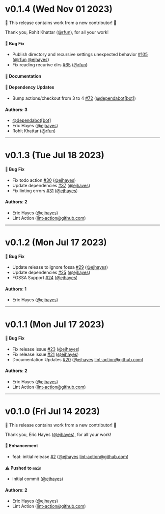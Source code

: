 # v0.1.4 (Wed Nov 01 2023)

:tada: This release contains work from a new contributor! :tada:

Thank you, Rohit Khattar ([@rfun](https://github.com/rfun)), for all your work!

#### 🐛 Bug Fix

- Publish directory and recursive settings unexpected behavior [#105](https://github.com/ejhayes/auto-plugin-helm-chartmuseum/pull/105) ([@rfun](https://github.com/rfun) [@ejhayes](https://github.com/ejhayes))
- Fix reading recurive dirs [#65](https://github.com/ejhayes/auto-plugin-helm-chartmuseum/pull/65) ([@rfun](https://github.com/rfun))

#### 📝 Documentation


#### 🔩 Dependency Updates

- Bump actions/checkout from 3 to 4 [#72](https://github.com/ejhayes/auto-plugin-helm-chartmuseum/pull/72) ([@dependabot[bot]](https://github.com/dependabot[bot]))

#### Authors: 3

- [@dependabot[bot]](https://github.com/dependabot[bot])
- Eric Hayes ([@ejhayes](https://github.com/ejhayes))
- Rohit Khattar ([@rfun](https://github.com/rfun))

---

# v0.1.3 (Tue Jul 18 2023)

#### 🐛 Bug Fix

- Fix todo action [#30](https://github.com/ejhayes/auto-plugin-helm-chartmuseum/pull/30) ([@ejhayes](https://github.com/ejhayes))
- Update dependencies [#37](https://github.com/ejhayes/auto-plugin-helm-chartmuseum/pull/37) ([@ejhayes](https://github.com/ejhayes))
- Fix linting errors [#31](https://github.com/ejhayes/auto-plugin-helm-chartmuseum/pull/31) ([@ejhayes](https://github.com/ejhayes))

#### Authors: 2

- Eric Hayes ([@ejhayes](https://github.com/ejhayes))
- Lint Action (lint-action@github.com)

---

# v0.1.2 (Mon Jul 17 2023)

#### 🐛 Bug Fix

- Update release to ignore fossa [#29](https://github.com/ejhayes/auto-plugin-helm-chartmuseum/pull/29) ([@ejhayes](https://github.com/ejhayes))
- Update dependencies [#25](https://github.com/ejhayes/auto-plugin-helm-chartmuseum/pull/25) ([@ejhayes](https://github.com/ejhayes))
- FOSSA Support [#24](https://github.com/ejhayes/auto-plugin-helm-chartmuseum/pull/24) ([@ejhayes](https://github.com/ejhayes))

#### Authors: 1

- Eric Hayes ([@ejhayes](https://github.com/ejhayes))

---

# v0.1.1 (Mon Jul 17 2023)

#### 🐛 Bug Fix

- Fix release issue [#23](https://github.com/ejhayes/auto-plugin-helm-chartmuseum/pull/23) ([@ejhayes](https://github.com/ejhayes))
- Fix release issue [#21](https://github.com/ejhayes/auto-plugin-helm-chartmuseum/pull/21) ([@ejhayes](https://github.com/ejhayes))
- Documentation Updates [#20](https://github.com/ejhayes/auto-plugin-helm-chartmuseum/pull/20) ([@ejhayes](https://github.com/ejhayes) lint-action@github.com)

#### Authors: 2

- Eric Hayes ([@ejhayes](https://github.com/ejhayes))
- Lint Action (lint-action@github.com)

---

# v0.1.0 (Fri Jul 14 2023)

:tada: This release contains work from a new contributor! :tada:

Thank you, Eric Hayes ([@ejhayes](https://github.com/ejhayes)), for all your work!

#### 🚀 Enhancement

- feat: initial release [#2](https://github.com/ejhayes/auto-plugin-helm-chartmuseum/pull/2) ([@ejhayes](https://github.com/ejhayes) lint-action@github.com)

#### ⚠️ Pushed to `main`

- initial commit ([@ejhayes](https://github.com/ejhayes))

#### Authors: 2

- Eric Hayes ([@ejhayes](https://github.com/ejhayes))
- Lint Action (lint-action@github.com)
